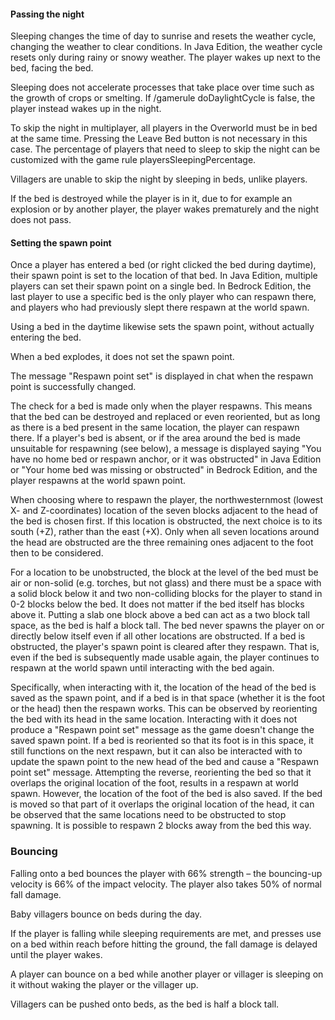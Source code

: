 #### Passing the night
Sleeping changes the time of day to sunrise and resets the weather cycle, changing the weather to clear conditions. In Java Edition, the weather cycle resets only during rainy or snowy weather. The player wakes up next to the bed, facing the bed.

Sleeping does not accelerate processes that take place over time such as the growth of crops or smelting. If /gamerule doDaylightCycle is false, the player instead wakes up in the night.

To skip the night in multiplayer, all players in the Overworld must be in bed at the same time. Pressing the Leave Bed button is not necessary in this case. The percentage of players that need to sleep to skip the night can be customized with the game rule playersSleepingPercentage.

Villagers are unable to skip the night by sleeping in beds, unlike players.

If the bed is destroyed while the player is in it, due to for example an explosion or by another player, the player wakes prematurely and the night does not pass.

#### Setting the spawn point
Once a player has entered a bed (or right clicked the bed during daytime), their spawn point is set to the location of that bed. In Java Edition, multiple players can set their spawn point on a single bed. In Bedrock Edition, the last player to use a specific bed is the only player who can respawn there, and players who had previously slept there respawn at the world spawn.

Using a bed in the daytime likewise sets the spawn point, without actually entering the bed. 

When a bed explodes, it does not set the spawn point. 

The message "Respawn point set" is displayed in chat when the respawn point is successfully changed.

The check for a bed is made only when the player respawns. This means that the bed can be destroyed and replaced or even reoriented, but as long as there is a bed present in the same location, the player can respawn there. If a player's bed is absent, or if the area around the bed is made unsuitable for respawning (see below), a message is displayed saying "You have no home bed or respawn anchor, or it was obstructed" in Java Edition or "Your home bed was missing or obstructed" in Bedrock Edition, and the player respawns at the world spawn point. 

When choosing where to respawn the player, the northwesternmost (lowest X- and Z-coordinates) location of the seven blocks adjacent to the head of the bed is chosen first. If this location is obstructed, the next choice is to its south (+Z), rather than the east (+X). Only when all seven locations around the head are obstructed are the three remaining ones adjacent to the foot then to be considered. 

For a location to be unobstructed, the block at the level of the bed must be air or non-solid (e.g. torches, but not glass) and there must be a space with a solid block below it and two non-colliding blocks for the player to stand in 0-2 blocks below the bed. It does not matter if the bed itself has blocks above it. Putting a slab one block above a bed can act as a two block tall space, as the bed is half a block tall. The bed never spawns the player on or directly below itself even if all other locations are obstructed. If a bed is obstructed, the player's spawn point is cleared after they respawn. That is, even if the bed is subsequently made usable again, the player continues to respawn at the world spawn until interacting with the bed again. 

Specifically, when interacting with it, the location of the head of the bed is saved as the spawn point, and if a bed is in that space (whether it is the foot or the head) then the respawn works. This can be observed by reorienting the bed with its head in the same location. Interacting with it does not produce a "Respawn point set" message as the game doesn't change the saved spawn point. If a bed is reoriented so that its foot is in this space, it still functions on the next respawn, but it can also be interacted with to update the spawn point to the new head of the bed and cause a "Respawn point set" message. Attempting the reverse, reorienting the bed so that it overlaps the original location of the foot, results in a respawn at world spawn. However, the location of the foot of the bed is also saved. If the bed is moved so that part of it overlaps the original location of the head, it can be observed that the same locations need to be obstructed to stop spawning. It is possible to respawn 2 blocks away from the bed this way.

### Bouncing
Falling onto a bed bounces the player with 66% strength – the bouncing-up velocity is 66% of the impact velocity. The player also takes 50% of normal fall damage.

Baby villagers bounce on beds during the day.

If the player is falling while sleeping requirements are met, and presses use on a bed within reach before hitting the ground, the fall damage is delayed until the player wakes.

A player can bounce on a bed while another player or villager is sleeping on it without waking the player or the villager up.

Villagers can be pushed onto beds, as the bed is half a block tall.

